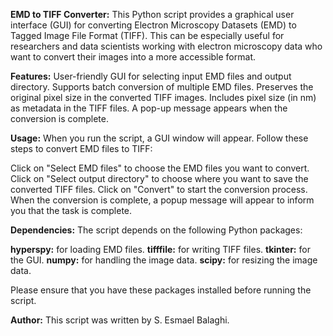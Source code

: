 **EMD to TIFF Converter:**
This Python script provides a graphical user interface (GUI) for converting Electron Microscopy Datasets (EMD) to Tagged Image File Format (TIFF). This can be especially useful for researchers and data scientists working with electron microscopy data who want to convert their images into a more accessible format.

**Features:**
User-friendly GUI for selecting input EMD files and output directory.
Supports batch conversion of multiple EMD files.
Preserves the original pixel size in the converted TIFF images.
Includes pixel size (in nm) as metadata in the TIFF files.
A pop-up message appears when the conversion is complete.

**Usage:**
When you run the script, a GUI window will appear. Follow these steps to convert EMD files to TIFF:

Click on "Select EMD files" to choose the EMD files you want to convert.
Click on "Select output directory" to choose where you want to save the converted TIFF files.
Click on "Convert" to start the conversion process.
When the conversion is complete, a popup message will appear to inform you that the task is complete.

**Dependencies:**
The script depends on the following Python packages:

**hyperspy:** for loading EMD files.
**tifffile:** for writing TIFF files.
**tkinter:** for the GUI.
**numpy:** for handling the image data.
**scipy:** for resizing the image data.

Please ensure that you have these packages installed before running the script.

**Author:**
This script was written by S. Esmael Balaghi.
